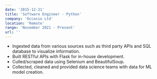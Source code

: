 ```yaml
---
date: '2015-12-21'
title: 'Software Engineer - Python'
company: 'Occasio Ltd'
location: 'Remote'
range: 'November 2021 - Present'
url: ''
---
```


- Ingested data from various sources such as third party APIs and SQL database to visualize information.
- Built RESTful APIs with Flask for in-house development.
- Culled/scraped data using Selenium and BeautifulSoup.
- Collected, cleaned and provided data science teams with data for ML model creation.

